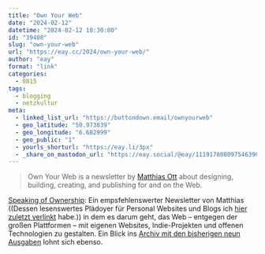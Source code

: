 ```yaml
---
title: "Own Your Web"
date: "2024-02-12"
datetime: "2024-02-12 10:30:00"
id: "39480"
slug: "own-your-web"
url: "https://eay.cc/2024/own-your-web/"
author: "eay"
format: "link"
categories:
  - 0815
tags:
  - blogging
  - netzkultur
meta:
  - linked_list_url: "https://buttondown.email/ownyourweb"
  - geo_latitude: "50.973839"
  - geo_longitude: "6.682999"
  - geo_public: "1"
  - yourls_shorturl: "https://eay.li/3px"
  - _share_on_mastodon_url: "https://eay.social/@eay/111917808097546390"
---
```


> Own Your Web is a newsletter by [Matthias Ott](https://matthiasott.com/) about designing, building, creating, and publishing for and on the Web.

[Speaking of Ownership](https://eay.cc/2024/we-need-to-talk-about-digital-ownership/): Ein empsfehlenswerter Newsletter von Matthias ((Dessen lesenswertes Plädoyer für Personal Websites und Blogs ich [hier zuletzt verlinkt](https://eay.cc/2019/into-the-personal-website-verse/) habe.)) in dem es darum geht, das Web – entgegen der großen Plattformen – mit eigenen Websites, Indie-Projekten und offenen Technologien zu gestalten. Ein Blick ins [Archiv mit den bisherigen neun Ausgaben](https://buttondown.email/ownyourweb/archive/) lohnt sich ebenso.
